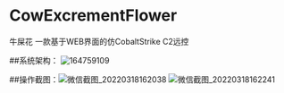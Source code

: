 # CowExcrementFlower
牛屎花  一款基于WEB界面的仿CobaltStrike C2远控 

##系统架构： ![164759109](https://user-images.githubusercontent.com/46884495/159195361-cc3b75f1-ab5e-425b-a3b3-65d65878c048.jpg)

##操作截图：![微信截图_20220318162038](https://user-images.githubusercontent.com/46884495/159195383-348e6fb1-3516-40be-9522-5c562e626d36.png)
![微信截图_20220318162241](https://user-images.githubusercontent.com/46884495/159195398-bf7b2cd1-cbae-4d23-a101-fc8311c24949.png)
